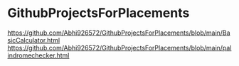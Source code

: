 # GithubProjectsForPlacements
https://github.com/Abhi926572/GithubProjectsForPlacements/blob/main/BasicCalculator.html
https://github.com/Abhi926572/GithubProjectsForPlacements/blob/main/palindromechecker.html

